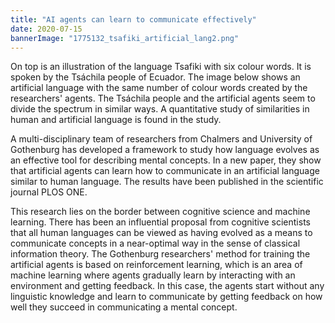 ```yaml
---
title: "AI agents can learn to communicate effectively"
date: 2020-07-15
bannerImage: "1775132_tsafiki_artificial_lang2.png"
---
```

On top is an illustration of the language Tsafiki with six colour words. It is spoken by the Tsáchila people of Ecuador. The image below shows an artificial language with the same number of colour words created by the researchers' agents. The Tsáchila people and the artificial agents seem to divide the spectrum in similar ways. A quantitative study of similarities in human and artificial language is found in the study.


A multi-disciplinary team of researchers from Chalmers and University of Gothenburg has developed a framework to study how language evolves as an effective tool for describing mental concepts. In a new paper, they show that artificial agents can learn how to communicate in an artificial language similar to human language. The results have been published in the scientific journal PLOS ONE.

This research lies on the border between cognitive science and machine learning. There has been an influential proposal from cognitive scientists that all human languages can be viewed as having evolved as a means to communicate concepts in a near-optimal way in the sense of classical information theory. The Gothenburg researchers' method for training the artificial agents is based on reinforcement learning, which is an area of machine learning where agents gradually learn by interacting with an environment and getting feedback. In this case, the agents start without any linguistic knowledge and learn to communicate by getting feedback on how well they succeed in communicating a mental concept.